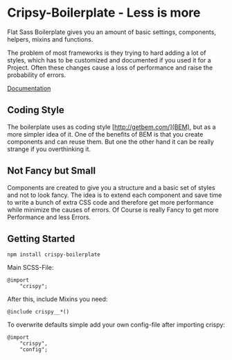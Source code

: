 # Cripsy-Boilerplate - Less is more

Flat Sass Boilerplate gives you an amount of basic settings, components, helpers, mixins and functions.

The problem of most frameworks is they trying to hard adding a lot of styles, which has to be customized and documented
if you used it for a Project. Often these changes cause a loss of performance and raise the probability of errors.

[Documentation](https://crispy-boilerplate.readthedocs.io/en/latest/)

## Coding Style

The boilerplate uses as coding style [http://getbem.com/](BEM), but as a more simpler idea of it. One of the benefits of BEM is that you create components and can reuse them. But one the other hand it can be really strange if you overthinking it.

## Not Fancy but Small

Components are created to give you a structure and a basic set of styles and not to look fancy. The idea is to extend each component and save time to write a bunch of extra CSS code and therefore get more performance while minimize the causes of errors. Of Course is really Fancy to get more Performance and less Errors.

## Getting Started

```
npm install crispy-boilerplate
```

Main SCSS-File:

```
@import
    "crispy";
```

After this, include Mixins you need:

```
@include crispy__*()
```

To overwrite defaults simple add your own config-file after importing crispy:

```
@import
    "crispy",
    "config";
```
